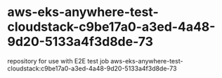 # aws-eks-anywhere-test-cloudstack-c9be17a0-a3ed-4a48-9d20-5133a4f3d8de-73
repository for use with E2E test job aws-eks-anywhere-test-cloudstack:c9be17a0-a3ed-4a48-9d20-5133a4f3d8de-73
